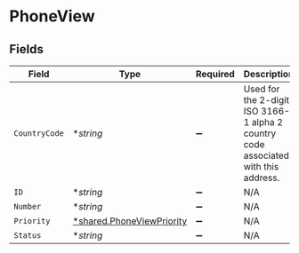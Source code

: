 # PhoneView


## Fields

| Field                                                                              | Type                                                                               | Required                                                                           | Description                                                                        | Example                                                                            |
| ---------------------------------------------------------------------------------- | ---------------------------------------------------------------------------------- | ---------------------------------------------------------------------------------- | ---------------------------------------------------------------------------------- | ---------------------------------------------------------------------------------- |
| `CountryCode`                                                                      | **string*                                                                          | :heavy_minus_sign:                                                                 | Used for the 2-digit ISO 3166-1 alpha 2 country code associated with this address. | US                                                                                 |
| `ID`                                                                               | **string*                                                                          | :heavy_minus_sign:                                                                 | N/A                                                                                |                                                                                    |
| `Number`                                                                           | **string*                                                                          | :heavy_minus_sign:                                                                 | N/A                                                                                |                                                                                    |
| `Priority`                                                                         | [*shared.PhoneViewPriority](../../models/shared/phoneviewpriority.md)              | :heavy_minus_sign:                                                                 | N/A                                                                                |                                                                                    |
| `Status`                                                                           | **string*                                                                          | :heavy_minus_sign:                                                                 | N/A                                                                                |                                                                                    |